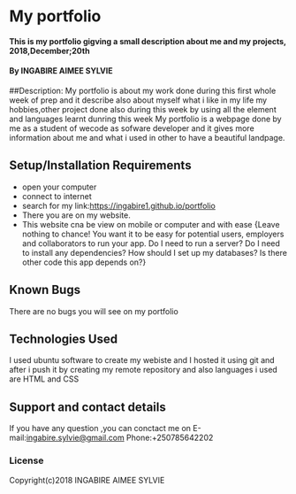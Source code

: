 # My portfolio
#### This is my portfolio gigving a small description about me and my projects, 2018,December;20th
#### By **INGABIRE AIMEE SYLVIE**
##Description: My portfolio is about my work done during this first whole week of prep and it describe also about myself what i like in my life my hobbies,other project done also during this week by using all the element and languages learnt dunring this week
My portfolio is a webpage done by me as a student of wecode as sofware developer and it gives more information about me and what i used in other to have a beautiful landpage.
## Setup/Installation Requirements
* open your computer
* connect to internet
* search for my link:https://ingabire1.github.io/portfolio
* There you are on my website.
* This website cna be view on mobile or computer and with ease
{Leave nothing to chance! You want it to be easy for potential users, employers and collaborators to run your app. Do I need to run a server? Do I need to install any dependencies? How should I set up my databases? Is there other code this app depends on?}
## Known Bugs
There are no bugs you will see on my portfolio
## Technologies Used
I used ubuntu software to create my webiste and I hosted it using git and after i push it by creating my remote repository and also languages i used are HTML and CSS
## Support and contact details
If you have any question ,you can conctact me on E-mail:ingabire.sylvie@gmail.com Phone:+250785642202
### License
Copyright(c)2018 INGABIRE AIMEE SYLVIE
